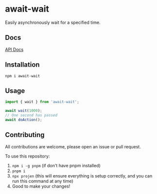 # await-wait

Easily asynchronously wait for a specified time.

## Docs

[API Docs](https://dkershner6.github.io/use-set-as-state/)

## Installation

```
npm i await-wait
```

## Usage

```typescript
import { wait } from 'await-wait';

await wait(1000);
// One second has passed
await doAction();
```

## Contributing

All contributions are welcome, please open an issue or pull request.

To use this repository:
1. `npm i -g pnpm` (if don't have pnpm installed)
2. `pnpm i`
3. `npx projen` (this will ensure everything is setup correctly, and you can run this command at any time)
4. Good to make your changes!